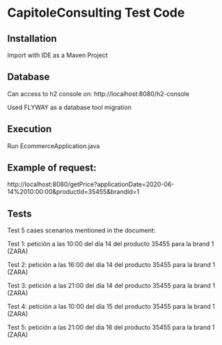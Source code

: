 # CapitoleConsulting Test Code

## Installation
Import with IDE as a Maven Project

## Database
Can access to h2 console on: http://localhost:8080/h2-console

Used FLYWAY as a database tool migration

## Execution
Run EcommerceApplication.java

## Example of request: 

http://localhost:8080/getPrice?applicationDate=2020-06-14%2010:00:00&productId=35455&brandId=1

## Tests
Test 5 cases scenarios mentioned in the document:

Test 1: petición a las 10:00 del día 14 del producto 35455   para la brand 1 (ZARA)

Test 2: petición a las 16:00 del día 14 del producto 35455   para la brand 1 (ZARA)

Test 3: petición a las 21:00 del día 14 del producto 35455   para la brand 1 (ZARA)

Test 4: petición a las 10:00 del día 15 del producto 35455   para la brand 1 (ZARA)

Test 5: petición a las 21:00 del día 16 del producto 35455   para la brand 1 (ZARA)


